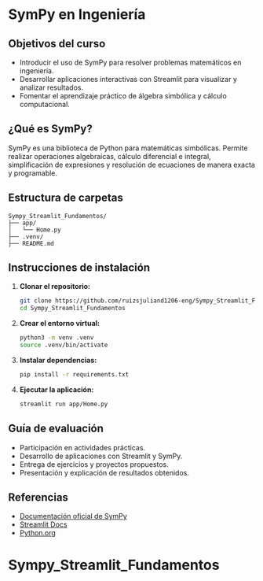 # SymPy en Ingeniería

## Objetivos del curso
- Introducir el uso de SymPy para resolver problemas matemáticos en ingeniería.
- Desarrollar aplicaciones interactivas con Streamlit para visualizar y analizar resultados.
- Fomentar el aprendizaje práctico de álgebra simbólica y cálculo computacional.

## ¿Qué es SymPy?
SymPy es una biblioteca de Python para matemáticas simbólicas. Permite realizar operaciones algebraicas, cálculo diferencial e integral, simplificación de expresiones y resolución de ecuaciones de manera exacta y programable.

## Estructura de carpetas
```
Sympy_Streamlit_Fundamentos/
├── app/
│   └── Home.py
├── .venv/
├── README.md
```

## Instrucciones de instalación

1. **Clonar el repositorio:**
	```bash
	git clone https://github.com/ruizsjuliand1206-eng/Sympy_Streamlit_Fundamentos.git
	cd Sympy_Streamlit_Fundamentos
	```
2. **Crear el entorno virtual:**
	```bash
	python3 -m venv .venv
	source .venv/bin/activate
	```
3. **Instalar dependencias:**
	```bash
	pip install -r requirements.txt
	```
4. **Ejecutar la aplicación:**
	```bash
	streamlit run app/Home.py
	```

## Guía de evaluación
- Participación en actividades prácticas.
- Desarrollo de aplicaciones con Streamlit y SymPy.
- Entrega de ejercicios y proyectos propuestos.
- Presentación y explicación de resultados obtenidos.

## Referencias
- [Documentación oficial de SymPy](https://docs.sympy.org/)
- [Streamlit Docs](https://docs.streamlit.io/)
- [Python.org](https://www.python.org/)
# Sympy_Streamlit_Fundamentos
